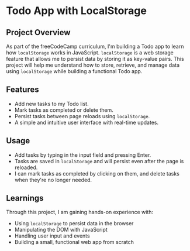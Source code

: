 # Todo App with LocalStorage

## Project Overview

As part of the freeCodeCamp curriculum, I'm building a Todo app to learn how `localStorage` works in JavaScript. `localStorage` is a web storage feature that allows me to persist data by storing it as key-value pairs. This project will help me understand how to store, retrieve, and manage data using `localStorage` while building a functional Todo app.

## Features

- Add new tasks to my Todo list.
- Mark tasks as completed or delete them.
- Persist tasks between page reloads using `localStorage`.
- A simple and intuitive user interface with real-time updates.

## Usage

- Add tasks by typing in the input field and pressing Enter.
- Tasks are saved in `localStorage` and will persist even after the page is reloaded.
- I can mark tasks as completed by clicking on them, and delete tasks when they're no longer needed.

## Learnings

Through this project, I am gaining hands-on experience with:

- Using `localStorage` to persist data in the browser
- Manipulating the DOM with JavaScript
- Handling user input and events
- Building a small, functional web app from scratch
